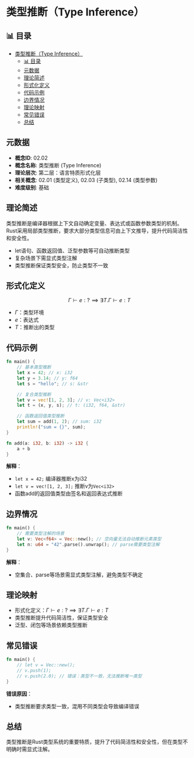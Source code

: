 ﻿# 类型推断（Type Inference）


## 📊 目录

- [类型推断（Type Inference）](#类型推断type-inference)
  - [📊 目录](#-目录)
  - [元数据](#元数据)
  - [理论简述](#理论简述)
  - [形式化定义](#形式化定义)
  - [代码示例](#代码示例)
  - [边界情况](#边界情况)
  - [理论映射](#理论映射)
  - [常见错误](#常见错误)
  - [总结](#总结)


## 元数据

- **概念ID**: 02.02
- **概念名称**: 类型推断 (Type Inference)
- **理论层次**: 第二层：语言特质形式化层
- **相关概念**: 02.01 (类型定义), 02.03 (子类型), 02.14 (类型参数)
- **难度级别**: 基础

## 理论简述

类型推断是编译器根据上下文自动确定变量、表达式或函数参数类型的机制。Rust采用局部类型推断，要求大部分类型信息可由上下文推导，提升代码简洁性和安全性。

- let语句、函数返回值、泛型参数等可自动推断类型
- 复杂场景下需显式类型注解
- 类型推断保证类型安全，防止类型不一致

## 形式化定义

```math
\Gamma \vdash e : ? \implies \exists T. \Gamma \vdash e : T
```

- $\Gamma$：类型环境
- $e$：表达式
- $T$：推断出的类型

## 代码示例

```rust
fn main() {
    // 基本类型推断
    let x = 42; // x: i32
    let y = 3.14; // y: f64
    let s = "hello"; // s: &str

    // 复合类型推断
    let v = vec![1, 2, 3]; // v: Vec<i32>
    let t = (x, y, s); // t: (i32, f64, &str)

    // 函数返回值类型推断
    let sum = add(1, 2); // sum: i32
    println!("sum = {}", sum);
}

fn add(a: i32, b: i32) -> i32 {
    a + b
}
```

**解释**：

- `let x = 42;` 编译器推断x为i32
- `let v = vec![1, 2, 3];` 推断v为`Vec<i32>`
- 函数add的返回值类型由签名和返回表达式推断

## 边界情况

```rust
fn main() {
    // 需要类型注解的场景
    let v: Vec<f64> = Vec::new(); // 空向量无法自动推断元素类型
    let n: u64 = "42".parse().unwrap(); // parse需要类型注解
}
```

**解释**：

- 空集合、parse等场景需显式类型注解，避免类型不确定

## 理论映射

- 形式化定义：$\Gamma \vdash e : ? \implies \exists T. \Gamma \vdash e : T$
- 类型推断提升代码简洁性，保证类型安全
- 泛型、闭包等场景依赖类型推断

## 常见错误

```rust
fn main() {
    // let v = Vec::new();
    // v.push(1);
    // v.push(2.0); // 错误：类型不一致，无法推断唯一类型
}
```

**错误原因**：

- 类型推断要求类型一致，混用不同类型会导致编译错误

## 总结

类型推断是Rust类型系统的重要特质，提升了代码简洁性和安全性，但在类型不明确时需显式注解。

